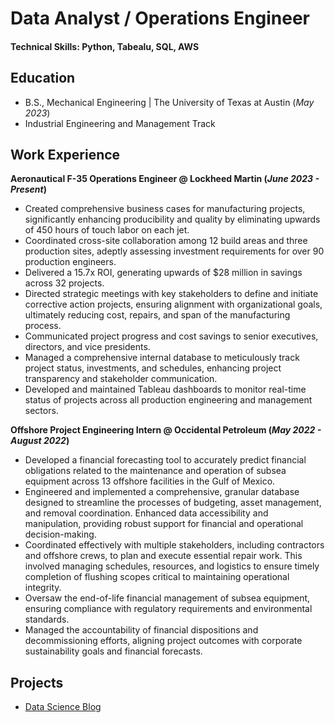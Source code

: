 # Data Analyst / Operations Engineer

#### Technical Skills: Python, Tabealu, SQL, AWS

## Education 			        		
- B.S., Mechanical Engineering | The University of Texas at Austin (_May 2023_)
- Industrial Engineering and Management Track

## Work Experience
**Aeronautical F-35 Operations Engineer @ Lockheed Martin (_June 2023 - Present_)**
- Created comprehensive business cases for manufacturing projects, significantly enhancing producibility and quality by eliminating upwards of 450 hours of touch labor on each jet.
- Coordinated cross-site collaboration among 12 build areas and three production sites, adeptly assessing investment requirements for over 90 production engineers.
- Delivered a 15.7x ROI, generating upwards of $28 million in savings across 32 projects.
- Directed strategic meetings with key stakeholders to define and initiate corrective action projects, ensuring alignment with organizational goals, ultimately reducing cost, repairs, and span of the manufacturing process.
- Communicated project progress and cost savings to senior executives, directors, and vice presidents.
- Managed a comprehensive internal database to meticulously track project status, investments, and schedules, enhancing project transparency and stakeholder communication.
- Developed and maintained Tableau dashboards to monitor real-time status of projects across all production engineering and management sectors.

**Offshore Project Engineering Intern @ Occidental Petroleum (_May 2022 - August 2022_)**
- Developed a financial forecasting tool to accurately predict financial obligations related to the maintenance and operation of subsea equipment across 13 offshore facilities in the Gulf of Mexico.
- Engineered and implemented a comprehensive, granular database designed to streamline the processes of budgeting, asset management, and removal coordination. 
Enhanced data accessibility and manipulation, providing robust support for financial and operational decision-making.
- Coordinated effectively with multiple stakeholders, including contractors and offshore crews, to plan and execute essential repair work. This involved managing schedules, resources, and logistics to ensure timely completion of flushing scopes critical to maintaining operational integrity.
- Oversaw the end-of-life financial management of subsea equipment, ensuring compliance with regulatory requirements and environmental standards. 
- Managed the accountability of financial dispositions and decommissioning efforts, aligning project outcomes with corporate sustainability goals and financial forecasts.




## Projects


- [Data Science Blog](https://medium.com/@shawhin)
